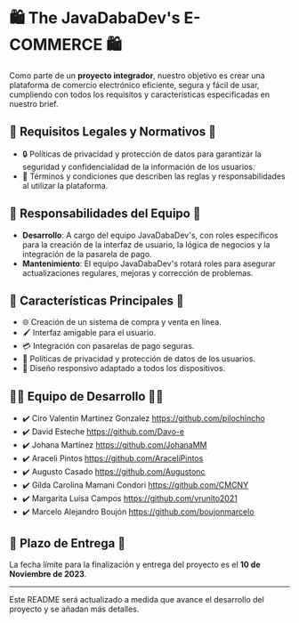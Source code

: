 # 🛍️ The JavaDabaDev's E-COMMERCE 🛍️

Como parte de un **proyecto integrador**, nuestro objetivo es crear una plataforma de comercio electrónico eficiente, segura y fácil de usar, cumpliendo con todos los requisitos y características especificadas en nuestro brief.

## 📜 Requisitos Legales y Normativos 📜

- 🔒 Políticas de privacidad y protección de datos para garantizar la seguridad y confidencialidad de la información de los usuarios.
- 📄 Términos y condiciones que describen las reglas y responsabilidades al utilizar la plataforma.

## 🚀 Responsabilidades del Equipo 🚀

- **Desarrollo**: A cargo del equipo JavaDabaDev's, con roles específicos para la creación de la interfaz de usuario, la lógica de negocios y la integración de la pasarela de pago.
- **Mantenimiento**: El equipo JavaDabaDev's rotará roles para asegurar actualizaciones regulares, mejoras y corrección de problemas.

## 🛒 Características Principales 🛒

- 🌐 Creación de un sistema de compra y venta en línea.
- 🖌️ Interfaz amigable para el usuario.
- 💳 Integración con pasarelas de pago seguras.
- 🔏 Políticas de privacidad y protección de datos de los usuarios.
- 📱 Diseño responsivo adaptado a todos los dispositivos.

## 🧑‍💻 Equipo de Desarrollo 🧑‍💻

- :heavy_check_mark: Ciro Valentin Martinez Gonzalez https://github.com/pilochincho
- :heavy_check_mark: David Esteche https://github.com/Davo-e
- :heavy_check_mark: Johana Martínez https://github.com/JohanaMM
- :heavy_check_mark: Araceli Pintos https://github.com/AraceliPintos
- :heavy_check_mark: Augusto Casado https://github.com/Augustonc
- :heavy_check_mark: Gilda Carolina Mamani Condori https://github.com/CMCNY
- :heavy_check_mark: Margarita Luisa Campos https://github.com/vrunito2021
- :heavy_check_mark: Marcelo Alejandro Boujón https://github.com/boujonmarcelo


## 📅 Plazo de Entrega 📅

La fecha límite para la finalización y entrega del proyecto es el **10 de Noviembre de 2023**.

---

Este README será actualizado a medida que avance el desarrollo del proyecto y se añadan más detalles.
